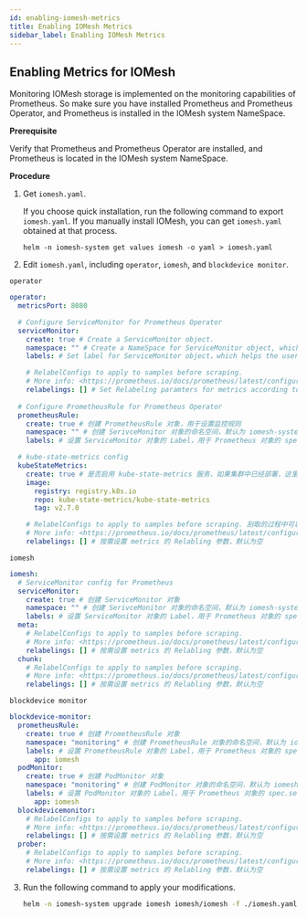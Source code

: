 ```yaml
---
id: enabling-iomesh-metrics
title: Enabling IOMesh Metrics
sidebar_label: Enabling IOMesh Metrics
---
```


## Enabling Metrics for IOMesh

Monitoring IOMesh storage is implemented on the monitoring capabilities of Prometheus. So make sure you have installed Prometheus and Prometheus Operator, and Prometheus is installed in the IOMesh system NameSpace.

**Prerequisite**

Verify that Prometheus and Prometheus Operator are installed, and Prometheus is located in the IOMesh system NameSpace.

**Procedure**

1. Get `iomesh.yaml`. 

   If you choose quick installation, run the following command to export `iomesh.yaml`. If you manually install IOMesh, you can get `iomesh.yaml` obtained at that process.

   ```
   helm -n iomesh-system get values iomesh -o yaml > iomesh.yaml
   ```

2. Edit `iomesh.yaml`, including `operator`, `iomesh`, and `blockdevice monitor`.

`operator`

```yaml
operator:
  metricsPort: 8080

  # Configure ServiceMonitor for Prometheus Operator
  serviceMonitor: 
    create: true # Create a ServiceMonitor object.
    namespace: "" # Create a NameSpace for ServiceMonitor object, which defaults to iomesh-system.
    labels: # Set label for ServiceMonitor object，which helps the user to filter ServiceMonitor object. 默认为空

    # RelabelConfigs to apply to samples before scraping.
    # More info: <https://prometheus.io/docs/prometheus/latest/configuration/configuration/#relabel_config>
    relabelings: [] # Set Relabeling paramters for metrics according to needs, which defaults to blank.
  
  # Configure PrometheusRule for Prometheus Operator
  prometheusRule:
    create: true # 创建 PrometheusRule 对象，用于设置监控规则
    namespace: "" # 创建 SerivceMonitor 对象的命名空间，默认为 iomesh-system
    labels: # 设置 ServiceMonitor 对象的 Label，用于 Prometheus 对象的 spec.ruleSelector，默认为空

  # kube-state-metrics config
  kubeStateMetrics:
    create: true # 是否启用 kube-state-metrics 服务，如果集群中已经部署，这里可以设置为 false，默认为 false. 如果 k8s 集群已经安装了这个服务，这一步可以设置为 false
    image:
      registry: registry.k8s.io
      repo: kube-state-metrics/kube-state-metrics
      tag: v2.7.0

    # RelabelConfigs to apply to samples before scraping. 刮取的过程中可以替换 label(解释下面的 relabeling 这个动作)
    # More info: <https://prometheus.io/docs/prometheus/latest/configuration/configuration/#relabel_config>
    relabelings: [] # 按需设置 metrics 的 Relabling 参数，默认为空
```

`iomesh` 

```yaml
iomesh:
  # ServiceMonitor config for Prometheus
  serviceMonitor:
    create: true # 创建 ServiceMonitor 对象
    namespace: "" # 创建 SerivceMonitor 对象的命名空间，默认为 iomesh-system
    labels: # 设置 ServiceMonitor 对象的 Label，用于 Prometheus 对象的 spec.serviceMonitorSelector，默认为空
  meta:
    # RelabelConfigs to apply to samples before scraping.
    # More info: <https://prometheus.io/docs/prometheus/latest/configuration/configuration/#relabel_config>
    relabelings: [] # 按需设置 metrics 的 Relabling 参数，默认为空
  chunk:
    # RelabelConfigs to apply to samples before scraping.
    # More info: <https://prometheus.io/docs/prometheus/latest/configuration/configuration/#relabel_config>    
    relabelings: [] # 按需设置 metrics 的 Relabling 参数，默认为空
```

`blockdevice monitor`

```yaml
blockdevice-monitor:
  prometheusRule:
    create: true # 创建 PrometheusRule 对象 
    namespace: "monitoring" # 创建 PrometheusRule 对象的命名空间，默认为 iomesh-system
    labels: # 设置 PrometheusRule 对象的 Label，用于 Prometheus 对象的 spec.ruleSelector，默认为空
      app: iomesh
  podMonitor:
    create: true # 创建 PodMonitor 对象
    namespace: "monitoring" # 创建 PodMonitor 对象的命名空间，默认为 iomesh-system
    labels: # 设置 PodMonitor 对象的 Label，用于 Prometheus 对象的 spec.serviceMonitorSelector，默认为空
      app: iomesh
  blockdevicemonitor:
    # RelabelConfigs to apply to samples before scraping.
    # More info: <https://prometheus.io/docs/prometheus/latest/configuration/configuration/#relabel_config>
    relabelings: [] # 按需设置 metrics 的 Relabling 参数，默认为空
  prober:
    # RelabelConfigs to apply to samples before scraping.
    # More info: <https://prometheus.io/docs/prometheus/latest/configuration/configuration/#relabel_config>
    relabelings: [] # 按需设置 metrics 的 Relabling 参数，默认为空
```

3. Run the following command to apply your modifications.

    ```bash
    helm -n iomesh-system upgrade iomesh iomesh/iomesh -f ./iomesh.yaml
    ```


 



